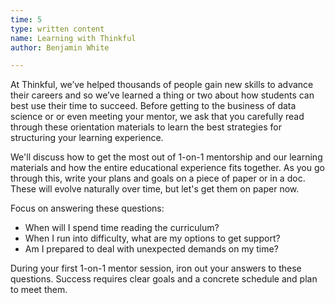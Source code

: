 ```yaml
---
time: 5
type: written content
name: Learning with Thinkful
author: Benjamin White

---
```


At Thinkful, we’ve helped thousands of people gain new skills to advance their careers and so we’ve learned a thing or two about how students can best use their time to succeed. Before getting to the business of data science or or even meeting your mentor, we ask that you carefully read through these orientation materials to learn the best strategies for structuring your learning experience.

We'll discuss how to get the most out of 1-on-1 mentorship and our learning materials and how the entire educational experience fits together. As you go through this, write your plans and goals on a piece of paper or in a doc. These will evolve naturally over time, but let's get them on paper now.

Focus on answering these questions:

* When will I spend time reading the curriculum?
* When I run into difficulty, what are my options to get support?
* Am I prepared to deal with unexpected demands on my time?

During your first 1-on-1 mentor session, iron out your answers to these questions. Success requires clear goals and a concrete schedule and plan to meet them.

